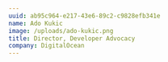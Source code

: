 ```yaml
---
uuid: ab95c964-e217-43e6-89c2-c9828efb341e
name: Ado Kukic
image: /uploads/ado-kukic.png
title: Director, Developer Advocacy
company: DigitalOcean
---
```

